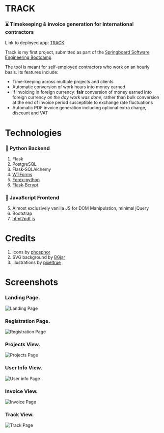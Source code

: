 # TRACK
### :hourglass: Timekeeping & invoice generation for international contractors


Link to deployed app: [TRACK](https://track-work-logger.herokuapp.com/).

Track is my first project, submitted as part of the [Springboard Software Engineering Bootcamp](https://www.springboard.com/). 

The tool is meant for self-employed contractors who work on an hourly basis. Its features include: 
 
* Time-keeping across multiple projects and clients
* Automatic conversion of work hours into money earned
* If invoicing in foreign currency: __fair__ conversion of money earned into foreign currency _on the day work was done_, rather than bulk conversion at the end of invoice period susceptible to exchange rate fluctuations
* Automatic PDF invoice generation including optional extra charge, discount and VAT



# Technologies 

### :snake: Python Backend

1. Flask
2. PostgreSQL
3. Flask-SQLAlchemy
4. [WTForms](https://wtforms.readthedocs.io/en/2.3.x/fields/)
5. [Forex-python](https://forex-python.readthedocs.io/en/latest/index.html)
6. [Flask-Bcrypt](https://flask-bcrypt.readthedocs.io/en/latest/)

### :bee: JavaScript Frontend
5. Almost exclusively vanilla JS for DOM Manipulation, minimal jQuery
6. Bootstrap
7. [html2pdf.js](https://ekoopmans.github.io/html2pdf.js/)

# Credits

1. Icons by [phosphor](https://phosphoricons.com/)
2. SVG background by [BGjar](https://bgjar.com/)
3. Illustrations by [pixeltrue](https://www.pixeltrue.com/)


# Screenshots

### Landing Page. 
![Landing Page](./README_imgs/landing.png)
### Registration Page.
![Registration Page](./README_imgs/signup.png)
### Projects View.
![Projects Page](./README_imgs/projects.png)
### User Info View.
![User info Page](./README_imgs/user_info.png)
### Invoice View.
![Invoice Page](./README_imgs/invoice.png)
### Track View.
![Track Page](./README_imgs/track.png)






